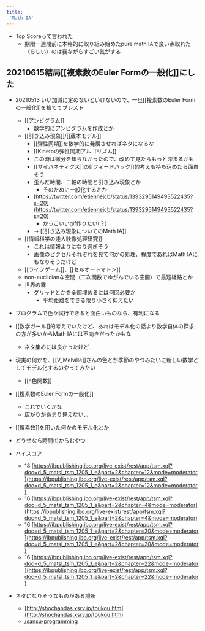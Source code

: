 ```yaml
---
title:
 'Math IA'
---
```


- Top Scoreって言われた
    - 期限一週間前に本格的に取り組み始めたpure math IAで良い点取れた（らしい）のは我ながらすごい気がする

20210615結局[[複素数のEuler Formの一般化]]にした
---
- 20210513 いい加減に定めないといけないので、一旦[[複素数のEuler Formの一般化]]を捨ててブレスト
    - [[アンビグラム]]
        - 数学的にアンビグラムを作成とか
    - [[引き込み現象]]/[[蔵本モデル]]
        - [[弾性同期]]を数学的に発展させればネタになるな
        - [[Kinetoの弾性同期アルゴリズム]]
        - この時は微分を知らなかったので、改めて見たらもっと深まるかも
        - [[サイバネティクス]]の[[フィードバック]]的考えも持ち込めたら面白そう
        - 歪んだ時間、二軸の時間と引き込み現象とか
            - そのために一般化するとか
        - [https://twitter.com/etiennejcb/status/1393295149493522435?s=20](https://twitter.com/etiennejcb/status/1393295149493522435?s=20)
            - かっこいいgif作りたい(？)
        - → [[引き込み現象についてのMath IA]]
    - [[情報科学の達人映像処理研究]]
        - これは情報よりになり過ぎそう
        - 画像のピクセルそれぞれを見て何かの処理、程度であればMath IAにもなりそうだけど
    - [[ライフゲーム]]、[[セルオートマトン]]
    - non-euclidianな空間（二次関数でゆがんでいる空間）で最短経路とか
    - 世界の霧
        - グリッドとかを全部埋めるには何回必要か
            - 平均距離をできる限り小さく抑えたい


- プログラムで色々試行できると面白いものなら、有利になる
- [[数学ガール]]的考えでいたけど、あれはモデル化の話より数学自体の探求の方が多いからMath IAには不向きだったかもな
    - ネタ集めには良かったけど



- 現実の何かを、[[V_Melville]]さんの色とか季節のやつみたいに新しい数学としてモデル化するのやってみたい
    - [[n色関数]]

- [[複素数のEuler Formの一般化]]
    - これでいくかな
    - 広がりがあまり見えない、、

- [[複素数]]を用いた何かのモデル化とか

- どうせなら時間(t)からむやつ

- ハイスコア
    - 18 [https://ibpublishing.ibo.org/live-exist/rest/app/tsm.xql?doc=d_5_matsl_tsm_1205_1_e&part=2&chapter=12&mode=moderator](https://ibpublishing.ibo.org/live-exist/rest/app/tsm.xql?doc=d_5_matsl_tsm_1205_1_e&part=2&chapter=12&mode=moderator)
    - 16 [https://ibpublishing.ibo.org/live-exist/rest/app/tsm.xql?doc=d_5_matsl_tsm_1205_1_e&part=2&chapter=4&mode=moderator](https://ibpublishing.ibo.org/live-exist/rest/app/tsm.xql?doc=d_5_matsl_tsm_1205_1_e&part=2&chapter=4&mode=moderator)
    - 16 [https://ibpublishing.ibo.org/live-exist/rest/app/tsm.xql?doc=d_5_matsl_tsm_1205_1_e&part=2&chapter=20&mode=moderator](https://ibpublishing.ibo.org/live-exist/rest/app/tsm.xql?doc=d_5_matsl_tsm_1205_1_e&part=2&chapter=20&mode=moderator)
    - 16 [https://ibpublishing.ibo.org/live-exist/rest/app/tsm.xql?doc=d_5_matsl_tsm_1205_1_e&part=2&chapter=22&mode=moderator](https://ibpublishing.ibo.org/live-exist/rest/app/tsm.xql?doc=d_5_matsl_tsm_1205_1_e&part=2&chapter=22&mode=moderator)

- ネタになりそうなものがある場所
    - [http://shochandas.xsrv.jp/toukou.htm](http://shochandas.xsrv.jp/toukou.htm)
    - [/sansu-programming](https://scrapbox.io/sansu-programming)


